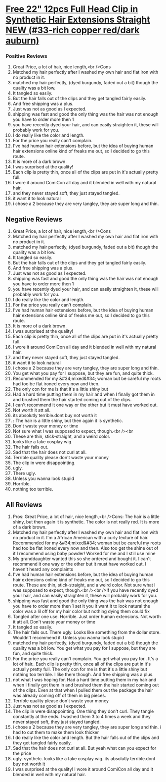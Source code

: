 # [Free 22&quot; 12pcs Full Head Clip in Synthetic Hair Extensions Straight NEW (#33-rich copper red/dark auburn)](https://products.checkmycream.com/products/Free-22&quot;-12pcs-Full-Head-Clip-in-Synthetic-Hair-Extensions-Straight-NEW-(33-rich-copper-reddark-auburn).html)

### Positive Reviews

<ol>
      <li>Great Price, a lot of hair, nice length,&lt;br /&gt;Cons</li>
      <li>Matched my hair perfectly after I washed my own hair and flat iron with no product in it.</li>
      <li>matched my hair perfectly, (dyed burgundy, faded out a bit) though the quality was a bit low.</li>
      <li>It tangled so easily.</li>
      <li>But the hair falls out of the clips and they get tangled fairly easily.</li>
      <li>And free shipping was a plus.</li>
      <li>Just was not as good as I expected.</li>
      <li>shipping was fast and good the only thing was the hair was not enough you have to order more then 1</li>
      <li>you have recently dyed your hair, and can easily straighten it, these will probably work for you.</li>
      <li>I do really like the color and length.</li>
      <li>For the price you really can&#x27;t complain.</li>
      <li>I&#x27;ve had human hair extensions before, but the idea of buying human hair extensions online kind of freaks me out, so I decided to go this route.</li>
      <li>It is more of a dark brown.</li>
      <li>I was surprised at the quality!</li>
      <li>Each clip is pretty thin, once all of the clips are put in it&#x27;s actually pretty full.</li>
      <li>I wore it around ComiCon all day and it blended in well with my natural hair.</li>
      <li>and they never stayed soft, they just stayed tangled.</li>
      <li>it want it to look natural  </li>
      <li>i chose a 2 because they are very tangley, they are super long and thin.</li>
</ol>


<h2>Negative Reviews</h2>
<ol>
<li> Great Price, a lot of hair, nice length,&lt;br /&gt;Cons</li>
<li> Matched my hair perfectly after I washed my own hair and flat iron with no product in it.</li>
<li> matched my hair perfectly, (dyed burgundy, faded out a bit) though the quality was a bit low.</li>
<li> It tangled so easily.</li>
<li> But the hair falls out of the clips and they get tangled fairly easily.</li>
<li> And free shipping was a plus.</li>
<li> Just was not as good as I expected.</li>
<li> shipping was fast and good the only thing was the hair was not enough you have to order more then 1</li>
<li> you have recently dyed your hair, and can easily straighten it, these will probably work for you.</li>
<li> I do really like the color and length.</li>
<li> For the price you really can&#x27;t complain.</li>
<li> I&#x27;ve had human hair extensions before, but the idea of buying human hair extensions online kind of freaks me out, so I decided to go this route.</li>
<li> It is more of a dark brown.</li>
<li> I was surprised at the quality!</li>
<li> Each clip is pretty thin, once all of the clips are put in it&#x27;s actually pretty full.</li>
<li> I wore it around ComiCon all day and it blended in well with my natural hair.</li>
<li> and they never stayed soft, they just stayed tangled.</li>
<li> it want it to look natural  </li>
<li> i chose a 2 because they are very tangley, they are super long and thin.</li>
<li> You get what you pay for I suppose, but they are fun, and quite thick.</li>
<li> Recommended for my &amp;#34;mixed&amp;#34; woman but be careful my roots had too be flat ironed every now and then.</li>
<li> The only con for me is that it&#x27;s a little shiny but</li>
<li> Had a hard time putting them in my hair and when I finally got them in and brushed them the hair started coming out of the clips.</li>
<li> I can&#x27;t recommend it one way or the other but it must have worked out.  </li>
<li> Not worth it att all.</li>
<li> its absolutly terrible.dont buy not worth it</li>
<li> : The hair is a little shiny, but then again it is synthetic.</li>
<li> Don&#x27;t waste your money or time</li>
<li> Not sure what I was supposed to expect, though.&lt;br /&gt;&lt;br</li>
<li> These are thin, stick-straight, and a weird color.</li>
<li> looks like a fake cosplay wig.</li>
<li> The hair fails out.</li>
<li> Sad that the hair does not curl at all.  </li>
<li> Terrible quality please don&#x27;t waste your money</li>
<li> The clip in were disappointing.</li>
<li> ugly.</li>
<li> There ugly.</li>
<li> Unless you wanna look stupid</li>
<li> Horrible.</li>
<li> nothing too terrible.</li>
</ol>

<h2>All Reviews</h2>

<ol>
    <li> Pros: Great Price, a lot of hair, nice length,&lt;br /&gt;Cons: The hair is a little shiny, but then again it is synthetic. The color is not really red. It is more of a dark brown.</li>
    <li> Matched my hair perfectly after I washed my own hair and flat iron with no product in it. I&#x27;m a African American with a curly texture of hair. Recommended for my &amp;#34;mixed&amp;#34; woman but be careful my roots had too be flat ironed every now and then. Also too get the shine out of it I recommend using baby powder! Worked for me and I still use mine</li>
    <li> My granddaughter wanted this so she ordered and bought it.  I can&#x27;t recommend it one way or the other but it must have worked out.  I haven&#x27;t heard any complaints</li>
    <li> I&#x27;ve had human hair extensions before, but the idea of buying human hair extensions online kind of freaks me out, so I decided to go this route. These are thin, stick-straight, and a weird color. Not sure what I was supposed to expect, though.&lt;br /&gt;&lt;br /&gt;If you have recently dyed your hair, and can easily straighten it, these will probably work for you.</li>
    <li> shipping was fast and good the only thing was the hair was not enough you have to order more then 1 set it you it want it to look natural  the color was a lil off for my hair color but nothing dying them could fix</li>
    <li> Tangled after one use. Horrible. Just order human extensions. Not worth it att all. Don&#x27;t waste your money or time</li>
    <li> It tangled so easily.</li>
    <li> The hair fails out. There ugly. Looks like something from the dollar store. Wouldn&#x27;t recommend it. Unless you wanna look stupid</li>
    <li> matched my hair perfectly, (dyed burgundy, faded out a bit) though the quality was a bit low. You get what you pay for I suppose, but they are fun, and quite thick.</li>
    <li> For the price you really can&#x27;t complain. You get what you pay for.. It&#x27;s a lot of hair.. Each clip is pretty thin, once all of the clips are put in it&#x27;s actually pretty full. The only con for me is that it&#x27;s a little shiny but nothing too terrible. I like them though. And free shipping was a plus.</li>
    <li> not what I was hoping for. Had a hard time putting them in my hair and when I finally got them in and brushed them the hair started coming out of the clips. Even at that when I pulled them out the package the hair was already coming off of them in big pieces.</li>
    <li> Terrible quality please don&#x27;t waste your money</li>
    <li> Just was not as good as I expected.</li>
    <li> The clip in were disappointing. One thing they don&#x27;t curl. They tangle constantly at the ends. I washed them 3 to 4 times a week and they never stayed soft, they just stayed tangled.</li>
    <li> i chose a 2 because they are very tangley, they are super long and thin. i had to cut them to make them look thicker</li>
    <li> I do really like the color and length. But the hair falls out of the clips and they get tangled fairly easily.</li>
    <li> Sad that the hair does not curl at all.  But yeah what can you expect for the price</li>
    <li> ugly. synthetc. looks like a fake cosplay wig. its absolutly terrible.dont buy not worth it</li>
    <li> I was surprised at the quality! I wore it around ComiCon all day and it blended in well with my natural hair.</li>
</ol>




